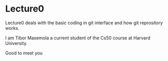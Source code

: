 # Lecture0
Lecture0 deals with the basic coding in git interface and how git reprository works.

I am Tibor Masemola a current student of the Cs50 course at Harvard University.

Good to meet you
